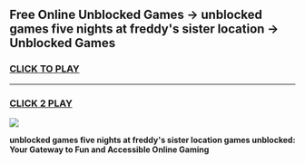 
## Free Online Unblocked Games → unblocked games five nights at freddy's sister location → Unblocked Games
<h3>
<a href="https://premium.freeplayer.one?title=unblocked_games_five_nights_at_freddy's_sister_location&ref=21F">CLICK TO PLAY</a></h3>
<hr>

<h3>
<a href="https://premium.freeplayer.one?title=unblocked_games_five_nights_at_freddy's_sister_location&ref=21F">CLICK 2 PLAY</a>
  
</h3>

<a href="https://premium.freeplayer.one?title=unblocked_games_five_nights_at_freddy's_sister_location&ref=21F/"><img src="https://clearcache.store/games.png"></a>


**unblocked games five nights at freddy's sister location games unblocked: Your Gateway to Fun and Accessible Online Gaming**

